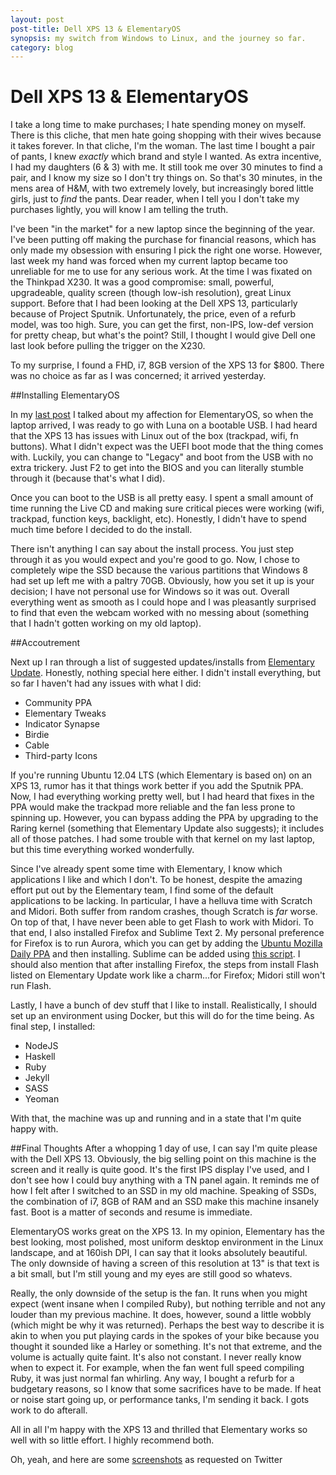 ```yaml
---
layout: post
post-title: Dell XPS 13 & ElementaryOS
synopsis: my switch from Windows to Linux, and the journey so far.
category: blog
---
```


# Dell XPS 13 & ElementaryOS

I take a long time to make purchases; I hate spending money on myself. There is this cliche, that men hate going shopping with their wives because it takes forever. In that cliche, I'm the woman. The last time I bought a pair of pants, I knew _exactly_ which brand and style I wanted. As extra incentive, I had my daughters (6 & 3) with me. It still took me over 30 minutes to find a pair, and I know my size so I don't try things on. So that's 30 minutes, in the mens area of H&M, with two extremely lovely, but increasingly bored little girls, just to _find_ the pants. Dear reader, when I tell you I don't take my purchases lightly, you will know I am telling the truth.

I've been "in the market" for a new laptop since the beginning of the year. I've been putting off making the purchase for financial reasons, which has only made my obsession with ensuring I pick the right one worse. However, last week my hand was forced when my current laptop became too unreliable for me to use for any serious work. At the time I was fixated on the Thinkpad X230. It was a good compromise: small, powerful, upgradeable, quality screen (though low-ish resolution), great Linux support. Before that I had been looking at the Dell XPS 13, particularly because of Project Sputnik. Unfortunately, the price, even of a refurb model, was too high. Sure, you can get the first, non-IPS, low-def version for pretty cheap, but what's the point? Still, I thought I would give Dell one last look before pulling the trigger on the X230.

To my surprise, I found a FHD, i7, 8GB version of the XPS 13 for $800. There was no choice as far as I was concerned; it arrived yesterday.

##Installing ElementaryOS

In my [last post](/land-of-linux.html) I talked about my affection for ElementaryOS, so when the laptop arrived, I was ready to go with Luna on a bootable USB. I had heard that the XPS 13 has issues with Linux out of the box (trackpad, wifi, fn buttons). What I didn't expect was the UEFI boot mode that the thing comes with. Luckily, you can change to "Legacy" and boot from the USB with no extra trickery. Just F2 to get into the BIOS and you can literally stumble through it (because that's what I did).

Once you can boot to the USB is all pretty easy. I spent a small amount of time running the Live CD and making sure critical pieces were working (wifi, trackpad, function keys, backlight, etc). Honestly, I didn't have to spend much time before I decided to do the install. 

There isn't anything I can say about the install process. You just step through it as you would expect and you're good to go. Now, I chose to completely wipe the SSD because the various partitions that Windows 8 had set up left me with a paltry 70GB. Obviously, how you set it up is your decision; I have not personal use for Windows so it was out. Overall everything went as smooth as I could hope and I was pleasantly surprised to find that even the webcam worked with no messing about (something that I hadn't gotten working on my old laptop).

##Accoutrement

Next up I ran through a list of suggested updates/installs from [Elementary Update](http://www.elementaryupdate.com/2013/08/top-things-to-do-after-installing-luna.html/). Honestly, nothing special here either. I didn't install everything, but so far I haven't had any issues with what I did:
-	Community PPA
-	Elementary Tweaks
-	Indicator Synapse
-	Birdie
-	Cable
-	Third-party Icons

If you're running Ubuntu 12.04 LTS (which Elementary is based on) on an XPS 13, rumor has it that things work better if you add the Sputnik PPA. Now, I had everything working pretty well, but I had heard that fixes in the PPA would make the trackpad more reliable and the fan less prone to spinning up. However, you can bypass adding the PPA by upgrading to the Raring kernel (something that Elementary Update also suggests); it includes all of those patches. I had some trouble with that kernel on my last laptop, but this time everything worked wonderfully.

Since I've already spent some time with Elementary, I know which applications I like and which I don't. To be honest, despite the amazing effort put out by the Elementary team, I find some of the default applications to be lacking. In particular, I have a helluva time with Scratch and Midori. Both suffer from random crashes, though Scratch is _far_ worse. On top of that, I have never been able to get Flash to work with Midori. To that end, I also installed Firefox and Sublime Text 2. My personal preference for Firefox is to run Aurora, which you can get by adding the [Ubuntu Mozilla Daily PPA](https://launchpad.net/~ubuntu-mozilla-daily/+archive/firefox-aurora) and then installing. Sublime can be added using [this script](https://gist.github.com/sayak-sarkar/5810101). I should also mention that after installing Firefox, the steps from install Flash listed on Elementary Update work like a charm...for Firefox; Midori still won't run Flash.

Lastly, I have a bunch of dev stuff that I like to install. Realistically, I should set up an environment using Docker, but this will do for the time being. As final step, I installed:
-	NodeJS
-	Haskell
-	Ruby
-	Jekyll
-	SASS
-	Yeoman

With that, the machine was up and running and in a state that I'm quite happy with.

##Final Thoughts
After a whopping 1 day of use, I can say I'm quite please with the Dell XPS 13. Obviously, the big selling point on this machine is the screen and it really is quite good. It's the first IPS display I've used, and I don't see how I could buy anything with a TN panel again. It reminds me of how I felt after I switched to an SSD in my old machine. Speaking of SSDs, the combination of i7, 8GB of RAM and an SSD make this machine insanely fast. Boot is a matter of seconds and resume is immediate.

ElementaryOS works great on the XPS 13. In my opinion, Elementary has the best looking, most polished, most uniform desktop environment in the Linux landscape, and at 160ish DPI, I can say that it looks absolutely beautiful. The only downside of having a screen of this resolution at 13" is that text is a bit small, but I'm still young and my eyes are still good so whatevs.

Really, the only downside of the setup is the fan. It runs when you might expect (went insane when I compiled Ruby), but nothing terrible and not any louder than my previous machine. It does, however, sound a little wobbly (which might be why it was returned). Perhaps the best way to describe it is akin to when you put playing cards in the spokes of your bike because you thought it sounded like a Harley or something. It's not that extreme, and the volume is actually quite faint. It's also not constant. I never really know when to expect it. For example, when the fan went full speed compiling Ruby, it was just normal fan whirling. Any way, I bought a refurb for a budgetary reasons, so I know that some sacrifices have to be made. If heat or noise start going up, or performance tanks, I'm sending it back. I gots work to do afterall.

All in all I'm happy with the XPS 13 and thrilled that Elementary works so well with so little effort. I highly recommend both. 

Oh, yeah, and here are some [screenshots](http://imgur.com/a/9LuRZ) as requested on Twitter

